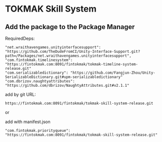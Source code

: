 # TOKMAK Skill System

## Add the package to the Package Manager

RequiredDeps:

```
"net.wraithavengames.unityinterfacesupport": "https://github.com/TheDudeFromCI/Unity-Interface-Support.git?path=/Packages/net.wraithavengames.unityinterfacesupport",
"com.fintokmak.timelinesystem": "https://fintokmak.com:8091/fintokmak/tokmak-timeline-system-release.git"
"com.serializabledictionary": "https://github.com/Fangjun-Zhou/Unity-SerializableDictionary.git#upm-serializabledictionary"
"com.dbrizov.naughtyattributes": "https://github.com/dbrizov/NaughtyAttributes.git#v2.1.1"
```

add by git URL:

`https://fintokmak.com:8091/fintokmak/tokmak-skill-system-release.git`

or

add with manifest.json

`"com.fintokmak.priorityqueue": "https://fintokmak.com:8091/fintokmak/tokmak-skill-system-release.git"`


